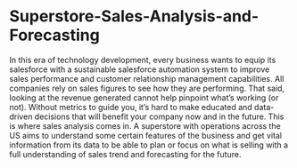 # Superstore-Sales-Analysis-and-Forecasting
In this era of technology development, every business wants to equip its salesforce with a sustainable salesforce automation system to improve sales performance and customer relationship management capabilities.
All companies rely on sales figures to see how they are performing. That said, looking at the revenue generated cannot help pinpoint what’s working (or not). Without metrics to guide you, it’s hard to make educated and data-driven decisions that will benefit your company now and in the future. This is where sales analysis comes in.
A superstore with operations across the US aims to understand some certain features of the business and get vital information from its data to be able to plan or focus on what is selling with a full understanding of sales trend and forecasting for the future.
